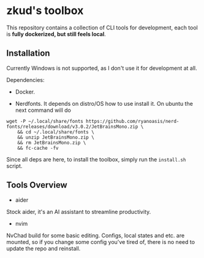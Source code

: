 # zkud's toolbox

This repository contains a collection of CLI tools for development, each tool is **fully dockerized, but still feels local**.

## Installation

Currently Windows is not supported, as I don't use it for development at all.

Dependencies:

- Docker.

- Nerdfonts. It depends on distro/OS how to use install it. On ubuntu the next command will do

```
wget -P ~/.local/share/fonts https://github.com/ryanoasis/nerd-fonts/releases/download/v3.0.2/JetBrainsMono.zip \
    && cd ~/.local/share/fonts \
    && unzip JetBrainsMono.zip \
    && rm JetBrainsMono.zip \
    && fc-cache -fv
```

Since all deps are here, to install the toolbox, simply run the `install.sh` script.

## Tools Overview

- aider

Stock aider, it's an AI assistant to streamline productivity.

- nvim

NvChad build for some basic editing. Configs, local states and etc. are mounted, so if you change some config you've tired of, there is no need to update the repo and reinstall.

